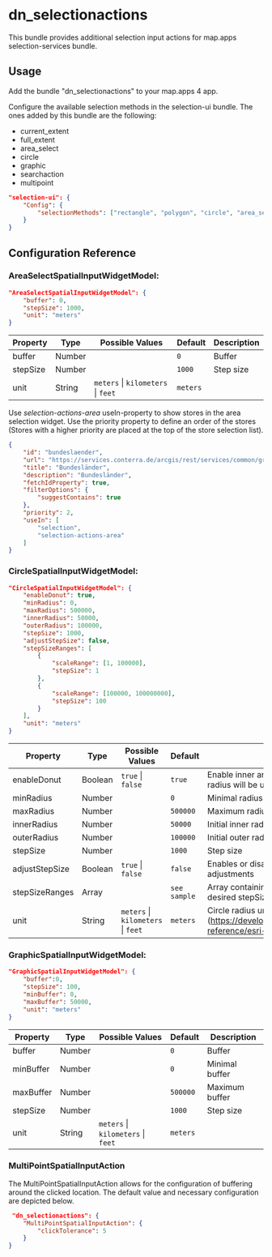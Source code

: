 # dn_selectionactions

This bundle provides additional selection input actions for map.apps selection-services bundle.

## Usage

Add the bundle "dn_selectionactions" to your map.apps 4 app.

Configure the available selection methods in the selection-ui bundle. The ones added by this bundle are the following:
- current_extent
- full_extent
- area_select
- circle
- graphic
- searchaction
- multipoint

```json
"selection-ui": {
    "Config": {
        "selectionMethods": ["rectangle", "polygon", "circle", "area_select", "multipoint"]
    }
}
```

## Configuration Reference

### AreaSelectSpatialInputWidgetModel:

```json
"AreaSelectSpatialInputWidgetModel": {
    "buffer": 0,
    "stepSize": 1000,
    "unit": "meters"
}
```

| Property | Type   | Possible Values                                        | Default      | Description |
| -------- | ------ | ------------------------------------------------------ | ------------ | ----------- |
| buffer   | Number |                                                        | ```0```      | Buffer      |  |
| stepSize | Number |                                                        | ```1000```   | Step size   |
| unit     | String | ```meters``` &#124; ```kilometers``` &#124; ```feet``` | ```meters``` |             |

Use _selection-actions-area_ useIn-property to show stores in the area selection widget.
Use the priority property to define an order of the stores (Stores with a higher priority are placed at the top of the store selection list).

```json
{
    "id": "bundeslaender",
    "url": "https://services.conterra.de/arcgis/rest/services/common/grenzen/FeatureServer/2",
    "title": "Bundesländer",
    "description": "Bundesländer",
    "fetchIdProperty": true,
    "filterOptions": {
        "suggestContains": true
    },
    "priority": 2,
    "useIn": [
        "selection",
        "selection-actions-area"
    ]
}
```

### CircleSpatialInputWidgetModel:

```json
"CircleSpatialInputWidgetModel": {
    "enableDonut": true,
    "minRadius": 0,
    "maxRadius": 500000,
    "innerRadius": 50000,
    "outerRadius": 100000,
    "stepSize": 1000,
    "adjustStepSize": false,
    "stepSizeRanges": [
        {
            "scaleRange": [1, 100000],
            "stepSize": 1
        },
        {
            "scaleRange": [100000, 100000000],
            "stepSize": 100
        }
    ],
    "unit": "meters"
}
```

| Property       | Type    | Possible Values                                        | Default          | Description                                                                                                             |
| -------------- | ------- | ------------------------------------------------------ | ---------------- | ----------------------------------------------------------------------------------------------------------------------- |
| enableDonut    | Boolean | ```true``` &#124; ```false```                          | ```true```       | Enable inner and outer radius. If disabled only outer radius will be used.                                              |
| minRadius      | Number  |                                                        | ```0```          | Minimal radius                                                                                                          |
| maxRadius      | Number  |                                                        | ```500000```     | Maximum radius                                                                                                          |
| innerRadius    | Number  |                                                        | ```50000```      | Initial inner radius                                                                                                    |
| outerRadius    | Number  |                                                        | ```100000```     | Initial outer radius                                                                                                    |
| stepSize       | Number  |                                                        | ```1000```       | Step size                                                                                                               |
| adjustStepSize | Boolean | ```true``` &#124; ```false```                          | ```false```      | Enables or disables scale based stepSize adjustments                                                                    |
| stepSizeRanges | Array   |                                                        | ```see sample``` | Array containing objects with disjunct scale ranges desired stepSize for these ranges                                   |
| unit           | String  | ```meters``` &#124; ```kilometers``` &#124; ```feet``` | ```meters```     | Circle radius unit (https://developers.arcgis.com/javascript/latest/api-reference/esri-geometry-Circle.html#radiusUnit) |

### GraphicSpatialInputWidgetModel:

```json
"GraphicSpatialInputWidgetModel": {
    "buffer":0,
    "stepSize": 100,
    "minBuffer": 0,
    "maxBuffer": 50000,
    "unit": "meters"
}
```

| Property  | Type   | Possible Values                                        | Default      | Description    |
| --------- | ------ | ------------------------------------------------------ | ------------ | -------------- |
| buffer    | Number |                                                        | ```0```      | Buffer         |
| minBuffer | Number |                                                        | ```0```      | Minimal buffer |
| maxBuffer | Number |                                                        | ```500000``` | Maximum buffer |
| stepSize  | Number |                                                        | ```1000```   | Step size      |
| unit      | String | ```meters``` &#124; ```kilometers``` &#124; ```feet``` | ```meters``` |                |

### MultiPointSpatialInputAction
The MultiPointSpatialInputAction allows for the configuration of buffering around the clicked location. The default value and necessary configuration are depicted below.

````json
 "dn_selectionactions": {
    "MultiPointSpatialInputAction": {
        "clickTolerance": 5
    }
}
````

